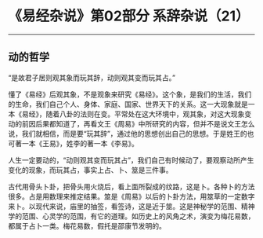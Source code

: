 # 《易经杂说》第02部分 系辞杂说（21）

------

## 动的哲学

“是故君子居则观其象而玩其辞，动则观其变而玩其占。”

懂了《易经》后观其象，不是观象来研究《易经》。这个象，是我们的生活，我们的生命，我们自己个人、身体、家庭、国家、世界天下的关系。这一大现象就是一本《易经》，随着八卦的法则在变。平常处在这大环境中，观其象，对这大现象变动的前因后果都知道了，再看文王《周易》中所研究的内容，但并不是说文王怎么说，我们就相信，而是要“玩其辞”，通过他的思想创出自己的思想。于是姓王的也可著一本《王易》，姓李的著一本《李易》。

人生一定要动的，“动则观其变而玩其占”，我们自己有时候动了，要观察动所产生变化的现象，而玩其占，事实上占、卜、筮是三件事。

古代用骨头卜卦，把骨头用火烧后，看上面所裂成的纹路，这是卜。各种卜的方法很多。占是用数理来推定结果。筮是《周易》以后的卜卦方法，用筮草的一定数字来卜。以现代来说，庙里的抽签，看签诗，这是近于筮。这是神秘学的范围、精神学的范围、心灵学的范围，有它的道理。如历史上的风角之术，演变为梅花易数，都属于占卜一类。梅花易数，假托是邵康节发明的。